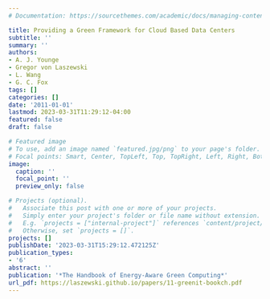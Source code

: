 ```yaml
---
# Documentation: https://sourcethemes.com/academic/docs/managing-content/

title: Providing a Green Framework for Cloud Based Data Centers
subtitle: ''
summary: ''
authors:
- A. J. Younge
- Gregor von Laszewski
- L. Wang
- G. C. Fox
tags: []
categories: []
date: '2011-01-01'
lastmod: 2023-03-31T11:29:12-04:00
featured: false
draft: false

# Featured image
# To use, add an image named `featured.jpg/png` to your page's folder.
# Focal points: Smart, Center, TopLeft, Top, TopRight, Left, Right, BottomLeft, Bottom, BottomRight.
image:
  caption: ''
  focal_point: ''
  preview_only: false

# Projects (optional).
#   Associate this post with one or more of your projects.
#   Simply enter your project's folder or file name without extension.
#   E.g. `projects = ["internal-project"]` references `content/project/deep-learning/index.md`.
#   Otherwise, set `projects = []`.
projects: []
publishDate: '2023-03-31T15:29:12.472125Z'
publication_types:
- '6'
abstract: ''
publication: '*The Handbook of Energy-Aware Green Computing*'
url_pdf: https://laszewski.github.io/papers/11-greenit-bookch.pdf
---
```


